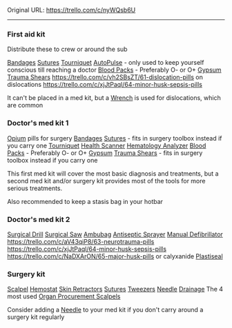 

Original URL: https://trello.com/c/nyWQsb6U

---

### First aid kit

Distribute these to crew or around the sub

[Bandages](../Items/Bandages.md)
[Sutures](../Items/Sutures.md)
[Tourniquet](../Items/Tourniquet.md)
[AutoPulse](../Items/AutoPulse.md) - only used to keep yourself conscious till reaching a doctor
[Blood Packs](../Items/Blood%20Packs.md) - Preferably O- or O+
[Gypsum](../Items/Gypsum.md)
[Trauma Shears](../Items/Trauma%20Shears.md)
https://trello.com/c/vh2SBsZT/61-dislocation-pills on dislocations
https://trello.com/c/xjJtPaql/64-minor-husk-sepsis-pills

It can't be placed in a med kit, but a [Wrench](../Items/Wrench.md) is used for dislocations, which are common

### Doctor's med kit 1

[Opium](../Items/Opium.md) pills for surgery
[Bandages](../Items/Bandages.md)
[Sutures](../Items/Sutures.md) - fits in surgery toolbox instead if you carry one
[Tourniquet](../Items/Tourniquet.md)
[Health Scanner](../Items/Health%20Scanner.md)
[Hematology Analyzer](../Items/Hematology%20Analyzer.md)
[Blood Packs](../Items/Blood%20Packs.md) - Preferably O- or O+
[Gypsum](../Items/Gypsum.md)
[Trauma Shears](../Items/Trauma%20Shears.md) - fits in surgery toolbox instead if you carry one

This first med kit will cover the most basic diagnosis and treatments, but a second med kit and/or surgery kit provides most of the tools for more serious treatments.

Also recommended to keep a stasis bag in your hotbar

### Doctor's med kit 2

[Surgical Drill](../Items/Surgical%20Drill.md)
[Surgical Saw](../Items/Surgical%20Saw.md)
[Ambubag](../Items/Ambubag.md)
[Antiseptic Sprayer](../Items/Antiseptic%20Sprayer.md)
[Manual Defibrillator](../Items/Manual%20Defibrillator.md)
https://trello.com/c/aV43qiP8/63-neurotrauma-pills
https://trello.com/c/xjJtPaql/64-minor-husk-sepsis-pills
https://trello.com/c/NaDXArON/65-major-husk-pills or calyxanide
[Plastiseal](../Items/Plastiseal.md)

### Surgery kit

[Scalpel](../Items/Scalpel.md)
[Hemostat](../Items/Hemostat.md)
[Skin Retractors](../Items/Skin%20Retractors.md)
[Sutures](../Items/Sutures.md)
[Tweezers](../Items/Tweezers.md)
[Needle](../Items/Needle.md)
[Drainage](../Items/Drainage.md)
The 4 most used [Organ Procurement Scalpels](../Items/archived/Organ%20Procurement%20Scalpels.md)

Consider adding a [Needle](../Items/Needle.md) to your med kit if you don't carry around a surgery kit regularly